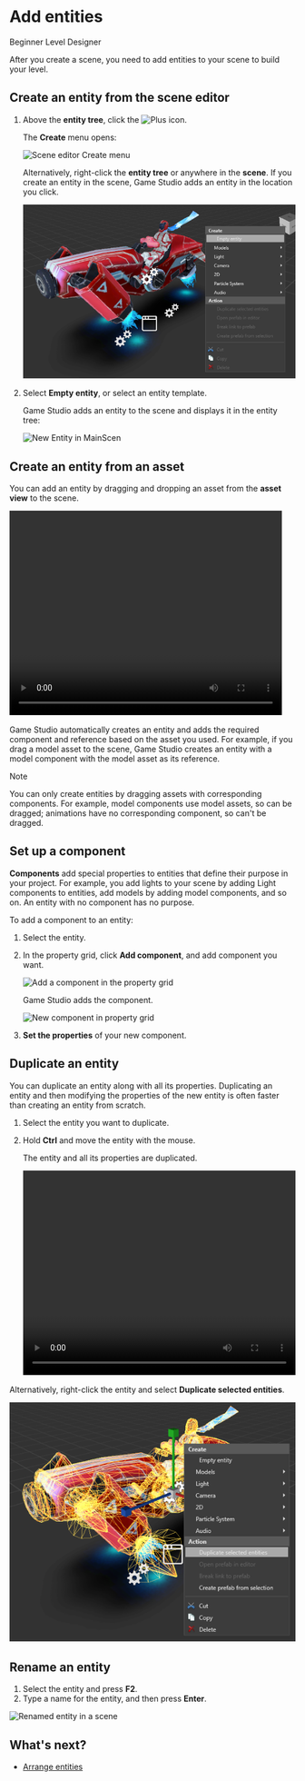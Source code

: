 # Add entities

<span class="label label-doc-level">Beginner</span>
<span class="label label-doc-audience">Level Designer</span>

After you create a scene, you need to add entities to your scene to build your level.

## Create an entity from the scene editor

1. Above the **entity tree**, click the ![Plus](../get-started/media/add-entities-to-a-scene-plus-icon.png) icon.

    The **Create** menu opens:

   ![Scene editor Create menu](../get-started/media/add-entities-to-a-scene-context-menu.png)

   Alternatively, right-click the **entity tree** or anywhere in the **scene**. If you create an entity in the scene, Game Studio adds an entity in the location you click.

    ![Right-click entity tree or scene](../get-started/media/create-entity-in-scene.png)

2. Select **Empty entity**, or select an entity template.

   Game Studio adds an entity to the scene and displays it in the entity tree:

    ![New Entity in MainScen](../get-started/media/add-entities-to-a-scene-empty-entity.png)

## Create an entity from an asset

You can add an entity by dragging and dropping an asset from the **asset view** to the scene. 

<video controls autoplay loop height="360" width="480">
   <source src="../get-started/media/add-entities-to-scene-drag-and-place-entity.mp4" type="video/mp4">
</video>

Game Studio automatically creates an entity and adds the required component and reference based on the asset you used. For example, if you drag a model asset to the scene, Game Studio creates an entity with a model component with the model asset as its reference.

> [!NOTE]
> You can only create entities by dragging assets with corresponding components. For example, model components use model assets, so can be dragged; animations have no corresponding component, so can't be dragged.
   
## Set up a component

**Components** add special properties to entities that define their purpose in your project. For example, you add lights to your scene by adding Light components to entities, add models by adding model components, and so on. An entity with no component has no purpose.

To add a component to an entity:

1. Select the entity.

2. In the property grid, click **Add component**, and add component you want.

   ![Add a component in the property grid](../get-started/media/add-entities-to-a-scene-add-model-component.png)

   Game Studio adds the component.

   ![New component in property grid](../get-started/media/add-entities-to-a-scene-add-model-component-added.png)

3. **Set the properties** of your new component.

## Duplicate an entity

You can duplicate an entity along with all its properties. Duplicating an entity and then modifying the properties of the new entity is often faster than creating an entity from scratch.

1. Select the entity you want to duplicate.
2. Hold **Ctrl** and move the entity with the mouse.

   The entity and all its properties are duplicated.
   
	<video controls autoplay loop height="360" width="480">
	   <source src="../get-started/media/populate-scene-duplicate-entity.mp4" type="video/mp4">
	</video>

Alternatively, right-click the entity and select **Duplicate selected entities**.

   ![Duplicate selected entities](../get-started/media/duplicate-selected-entities.png)

## Rename an entity

1.	Select the entity and press **F2**.
2.	Type a name for the entity, and then press **Enter**.

   ![Renamed entity in a scene](../get-started/media/add-entities-to-a-scene-renamed-entity.png)

## What's next?

* [Arrange entities](arrange-entities.md)